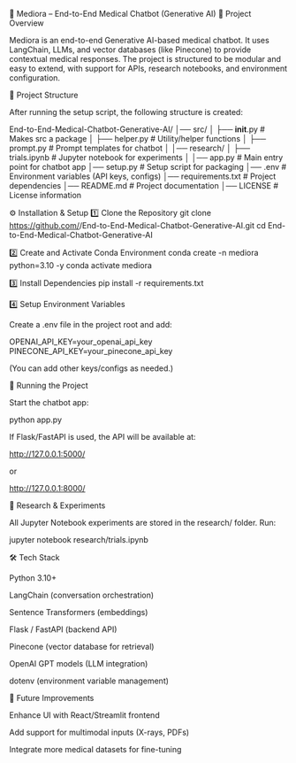 🏥 Mediora – End-to-End Medical Chatbot (Generative AI)
📌 Project Overview

Mediora is an end-to-end Generative AI-based medical chatbot.
It uses LangChain, LLMs, and vector databases (like Pinecone) to provide contextual medical responses.
The project is structured to be modular and easy to extend, with support for APIs, research notebooks, and environment configuration.

📂 Project Structure

After running the setup script, the following structure is created:

End-to-End-Medical-Chatbot-Generative-AI/
│── src/
│   ├── __init__.py        # Makes src a package
│   ├── helper.py          # Utility/helper functions
│   ├── prompt.py          # Prompt templates for chatbot
│
│── research/
│   ├── trials.ipynb       # Jupyter notebook for experiments
│
│── app.py                 # Main entry point for chatbot app
│── setup.py               # Setup script for packaging
│── .env                   # Environment variables (API keys, configs)
│── requirements.txt       # Project dependencies
│── README.md              # Project documentation
│── LICENSE                # License information

⚙️ Installation & Setup
1️⃣ Clone the Repository
git clone https://github.com/<your-username>/End-to-End-Medical-Chatbot-Generative-AI.git
cd End-to-End-Medical-Chatbot-Generative-AI

2️⃣ Create and Activate Conda Environment
conda create -n mediora python=3.10 -y
conda activate mediora

3️⃣ Install Dependencies
pip install -r requirements.txt

4️⃣ Setup Environment Variables

Create a .env file in the project root and add:

OPENAI_API_KEY=your_openai_api_key
PINECONE_API_KEY=your_pinecone_api_key


(You can add other keys/configs as needed.)

🚀 Running the Project

Start the chatbot app:

python app.py


If Flask/FastAPI is used, the API will be available at:

http://127.0.0.1:5000/


or

http://127.0.0.1:8000/

📒 Research & Experiments

All Jupyter Notebook experiments are stored in the research/ folder.
Run:

jupyter notebook research/trials.ipynb

🛠️ Tech Stack

Python 3.10+

LangChain (conversation orchestration)

Sentence Transformers (embeddings)

Flask / FastAPI (backend API)

Pinecone (vector database for retrieval)

OpenAI GPT models (LLM integration)

dotenv (environment variable management)

📌 Future Improvements

Enhance UI with React/Streamlit frontend

Add support for multimodal inputs (X-rays, PDFs)

Integrate more medical datasets for fine-tuning